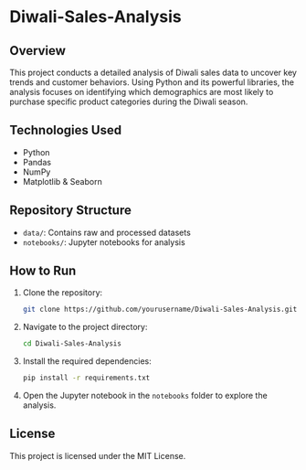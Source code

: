 # Diwali-Sales-Analysis

## Overview
This project conducts a detailed analysis of Diwali sales data to uncover key trends and customer behaviors. Using Python and its powerful libraries, the analysis focuses on identifying which demographics are most likely to purchase specific product categories during the Diwali season.

## Technologies Used
- Python
- Pandas
- NumPy
- Matplotlib & Seaborn

## Repository Structure
- `data/`: Contains raw and processed datasets
- `notebooks/`: Jupyter notebooks for analysis

## How to Run
1. Clone the repository:
    ```bash
    git clone https://github.com/yourusername/Diwali-Sales-Analysis.git
    ```
2. Navigate to the project directory:
    ```bash
    cd Diwali-Sales-Analysis
    ```
3. Install the required dependencies:
    ```bash
    pip install -r requirements.txt
    ```
4. Open the Jupyter notebook in the `notebooks` folder to explore the analysis.

## License
This project is licensed under the MIT License.
